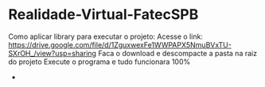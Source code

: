 # Realidade-Virtual-FatecSPB

Como aplicar library para executar o projeto: 
Acesse o link: https://drive.google.com/file/d/1ZguxwexFe1WWPAPX5NmuBVxTU-SXrOH_/view?usp=sharing 
Faca o download e descompacte a pasta na raiz do projeto 
Execute o programa e tudo funcionara 100%

   -

